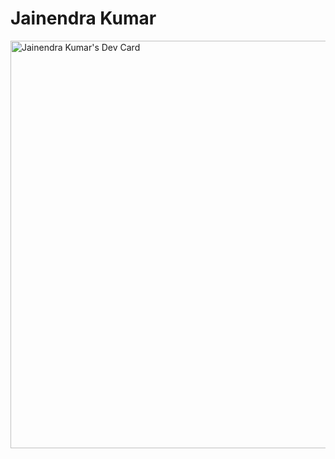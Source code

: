 <h1>Jainendra Kumar</h1>
<!-- <a href="https://app.daily.dev/Jainendra823232"><img src="https://api.daily.dev/devcards/4e5974fa55984f359d97feae7ebe805e.png?r=uof" width="400" alt="Jainendra Kumar's Dev Card"/></a> -->
<a href="https://app.daily.dev/jainendra823232"><img src="https://api.daily.dev/devcards/v2/blMgdgWN7Y7evjkXaxwlB.png?type=wide&r=6s2" width="652" alt="Jainendra Kumar's Dev Card"/></a>
